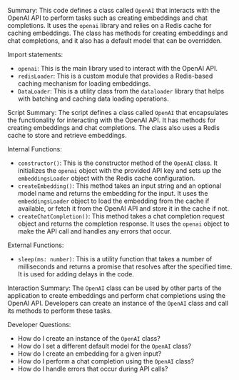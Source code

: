 Summary:
This code defines a class called `OpenAI` that interacts with the OpenAI API to perform tasks such as creating embeddings and chat completions. It uses the `openai` library and relies on a Redis cache for caching embeddings. The class has methods for creating embeddings and chat completions, and it also has a default model that can be overridden.

Import statements:
- `openai`: This is the main library used to interact with the OpenAI API.
- `redisLoader`: This is a custom module that provides a Redis-based caching mechanism for loading embeddings.
- `DataLoader`: This is a utility class from the `dataloader` library that helps with batching and caching data loading operations.

Script Summary:
The script defines a class called `OpenAI` that encapsulates the functionality for interacting with the OpenAI API. It has methods for creating embeddings and chat completions. The class also uses a Redis cache to store and retrieve embeddings.

Internal Functions:
- `constructor()`: This is the constructor method of the `OpenAI` class. It initializes the `openai` object with the provided API key and sets up the `embeddingsLoader` object with the Redis cache configuration.
- `createEmbedding()`: This method takes an input string and an optional model name and returns the embedding for the input. It uses the `embeddingsLoader` object to load the embedding from the cache if available, or fetch it from the OpenAI API and store it in the cache if not.
- `createChatCompletion()`: This method takes a chat completion request object and returns the completion response. It uses the `openai` object to make the API call and handles any errors that occur.

External Functions:
- `sleep(ms: number)`: This is a utility function that takes a number of milliseconds and returns a promise that resolves after the specified time. It is used for adding delays in the code.

Interaction Summary:
The `OpenAI` class can be used by other parts of the application to create embeddings and perform chat completions using the OpenAI API. Developers can create an instance of the `OpenAI` class and call its methods to perform these tasks.

Developer Questions:
- How do I create an instance of the `OpenAI` class?
- How do I set a different default model for the `OpenAI` class?
- How do I create an embedding for a given input?
- How do I perform a chat completion using the `OpenAI` class?
- How do I handle errors that occur during API calls?
